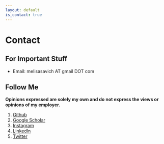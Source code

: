 ```yaml
---
layout: default
is_contact: true
---
```


# Contact

## For Important Stuff

* Email: melisasavich AT gmail DOT com

## Follow Me

**Opinions expressed are solely my own and do not express the views or opinions of my employer.**

1. [Github](https://github.com/m3lixir)
2. [Google Scholar](https://scholar.google.com/citations?user=G0qu08MAAAAJ)
3. [Instagram](https://www.instagram.com/m3lixir/)
4. [LinkedIn](https://www.linkedin.com/in/mksavic/)
5. [Twitter](https://twitter.com/m3lixir)
